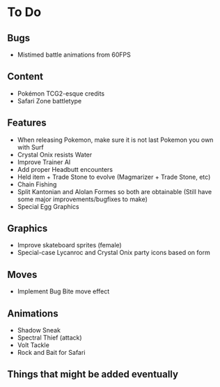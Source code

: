 # To Do

## Bugs

- Mistimed battle animations from 60FPS

## Content

- Pokémon TCG2-esque credits
- Safari Zone battletype

## Features

- When releasing Pokemon, make sure it is not last Pokemon you own with Surf
- Crystal Onix resists Water
- Improve Trainer AI
- Add proper Headbutt encounters
- Held item + Trade Stone to evolve (Magmarizer + Trade Stone, etc)
- Chain Fishing
- Split Kantonian and Alolan Formes so both are obtainable (Still have some major improvements/bugfixes to make)
- Special Egg Graphics

## Graphics

- Improve skateboard sprites (female)
- Special-case Lycanroc and Crystal Onix party icons based on form

## Moves

- Implement Bug Bite move effect

## Animations

- Shadow Sneak
- Spectral Thief (attack)
- Volt Tackle
- Rock and Bait for Safari

## Things that might be added eventually